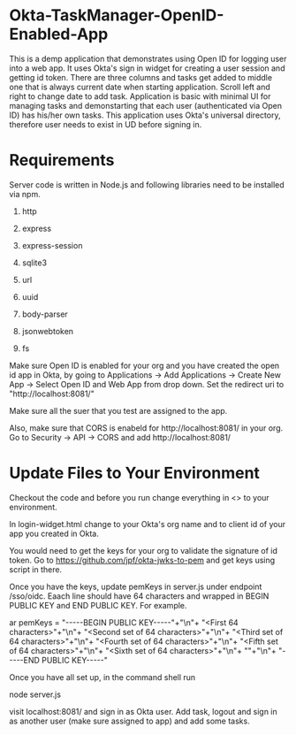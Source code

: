 # Okta-TaskManager-OpenID-Enabled-App

This is a demp application that demonstrates using Open ID for logging user into a web app. It uses Okta's sign in widget for
creating a user session and getting id token. There are three columns and 
tasks get added to middle one that is always current date when starting application. Scroll left and right to change date to add task. 
Application is basic with minimal UI for managing tasks and demonstarting that each user (authenticated via Open ID) has his/her own tasks.
This application uses Okta's universal directory, therefore user needs to exist in UD before signing in. 


# Requirements

Server code is written in Node.js and following libraries need to be installed via npm.

1) http

2) express

3) express-session

4) sqlite3

5) url

6) uuid

7) body-parser

8) jsonwebtoken

9) fs

Make sure Open ID is enabled for your org and you have created the open id app in Okta, by going to Applications -> Add Applications
-> Create New App -> Select Open ID and Web App from drop down. Set the redirect uri to "http://localhost:8081/"

Make sure all the suer that you test are assigned to the app.

Also, make sure that CORS is enabeld for http://localhost:8081/ in your org. Go to Security -> API -> CORS and add http://localhost:8081/

# Update Files to Your Environment 

Checkout the code and before you run change everything in <> to your environment. 

In login-widget.html change <org-name> to your Okta's org name and <clientId> to client id of your app you created in Okta. 

You would need to get the keys for your org to validate the signature of id token. Go to https://github.com/jpf/okta-jwks-to-pem and get keys using script in there. 

Once you have the keys, update pemKeys in server.js under endpoint /sso/oidc. Eaach line should have 64 characters and wrapped in BEGIN PUBLIC KEY and END PUBLIC KEY. For example.

ar pemKeys = "-----BEGIN PUBLIC KEY-----"+"\n"+
"<First 64 characters>"+"\n"+
"<Second set of 64 characters>"+"\n"+
"<Third set of 64 characters>"+"\n"+
"<Fourth set of 64 characters>"+"\n"+
"<Fifth set of 64 characters>"+"\n"+
"<Sixth set of 64 characters>"+"\n"+
"<Remaining characters>"+"\n"+
"-----END PUBLIC KEY-----"


Once you have all set up, in the command shell run 

node server.js

visit localhost:8081/ and sign in as Okta user. Add task, logout and sign in as another user (make sure assigned to app) and add some tasks.

